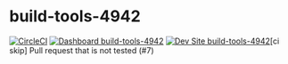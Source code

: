 # build-tools-4942

[![CircleCI](https://circleci.com/gh/pantheon-ci-bot/build-tools-4942.svg?style=shield)](https://circleci.com/gh/pantheon-ci-bot/build-tools-4942)
[![Dashboard build-tools-4942](https://img.shields.io/badge/dashboard-build_tools_4942-yellow.svg)](https://dashboard.pantheon.io/sites/3559c5a6-7e4a-4cc6-8cf6-58a55d5d0771#dev/code)
[![Dev Site build-tools-4942](https://img.shields.io/badge/site-build_tools_4942-blue.svg)](http://dev-build-tools-4942.pantheonsite.io/)[ci skip] Pull request that is not tested (#7)
